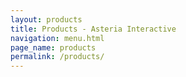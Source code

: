 ```yaml
---
layout: products
title: Products - Asteria Interactive
navigation: menu.html
page_name: products
permalink: /products/
---
```

